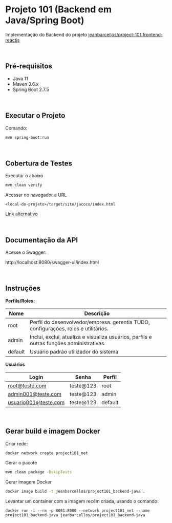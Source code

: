 # Projeto 101 (Backend em Java/Spring Boot)

Implementação do Backend do projeto [jeanbarcellos/project-101.frontend-reactjs](https://github.com/jeanbarcellos/project-101.frontend-reactjs)

<br>

## Pré-requisitos

- Java 11
- Maven 3.6.x
- Spring Boot 2.7.5

<br>

## Executar o Projeto

Comando:

```bash
mvn spring-boot:run
```

<br>

## Cobertura de Testes

Executar o abaixo

```bash
mvn clean verify
```

Acessar no navegador a URL

```
<local-do-projeto>/target/site/jacoco/index.html
```

[Link alternativo](target/site/jacoco/index.html)

<br>

## Documentação da API

Acesse o Swagger:

http://localhost:8080/swagger-ui/index.html

<br>

## Instruções

**Perfils/Roles:**

| Nome    | Descrição                                                                                |
| ------- | ---------------------------------------------------------------------------------------- |
| root    | Perfil do desenvolvedor/empresa. gerentia TUDO, configurações, roles e utilitários.      |
| admin   | Inclui, exclui, atualiza e visualiza usuários, perfils e outras funções administrativas. |
| default | Usuário padrão utilizador do sistema                                                     |

**Usuários**

| Login                | Senha     | Perfil  |
| -------------------- | --------- | ------- |
| root@teste.com       | teste@123 | root    |
| admin001@teste.com   | teste@123 | admin   |
| usuario001@teste.com | teste@123 | default |

<br>

## Gerar build e imagem Docker

Criar rede:

```bash
docker network create project101_net
```

Gerar o pacote

```bash
mvn clean package -DskipTests
```

Gerar imagem Docker

```bash
docker image build -t jeanbarcellos/project101_backend-java .
```

Levantar um container com a imagem recém criada, usando o comando:

```
docker run -i --rm -p 8081:8080 --network project101_net --name project101_backend-java jeanbarcellos/project101_backend-java
```
